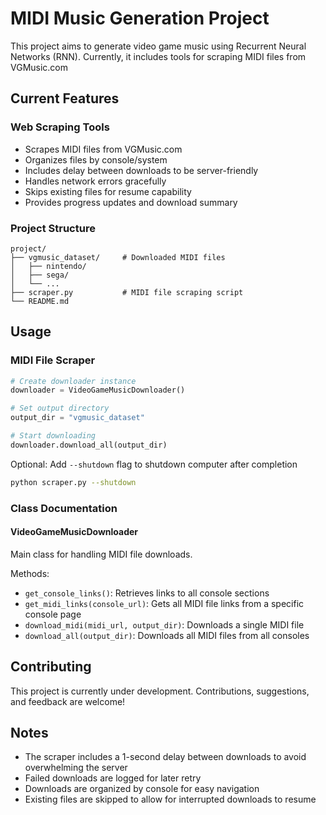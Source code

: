 # MIDI Music Generation Project

This project aims to generate video game music using Recurrent Neural Networks (RNN). Currently, it includes tools for scraping MIDI files from VGMusic.com 

## Current Features

### Web Scraping Tools
- Scrapes MIDI files from VGMusic.com
- Organizes files by console/system
- Includes delay between downloads to be server-friendly
- Handles network errors gracefully
- Skips existing files for resume capability
- Provides progress updates and download summary

### Project Structure
```
project/
├── vgmusic_dataset/     # Downloaded MIDI files
│   ├── nintendo/
│   ├── sega/
│   └── ...
├── scraper.py           # MIDI file scraping script
└── README.md            
```

## Usage

### MIDI File Scraper

```python
# Create downloader instance
downloader = VideoGameMusicDownloader()

# Set output directory
output_dir = "vgmusic_dataset"

# Start downloading
downloader.download_all(output_dir)
```

Optional: Add `--shutdown` flag to shutdown computer after completion
```bash
python scraper.py --shutdown
```

### Class Documentation

#### VideoGameMusicDownloader
Main class for handling MIDI file downloads.

Methods:
- `get_console_links()`: Retrieves links to all console sections
- `get_midi_links(console_url)`: Gets all MIDI file links from a specific console page
- `download_midi(midi_url, output_dir)`: Downloads a single MIDI file
- `download_all(output_dir)`: Downloads all MIDI files from all consoles


## Contributing

This project is currently under development. Contributions, suggestions, and feedback are welcome!

## Notes

- The scraper includes a 1-second delay between downloads to avoid overwhelming the server
- Failed downloads are logged for later retry
- Downloads are organized by console for easy navigation
- Existing files are skipped to allow for interrupted downloads to resume



